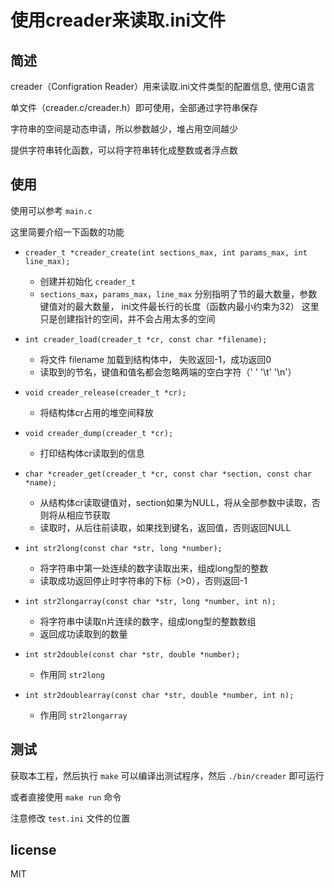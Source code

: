 # 使用creader来读取.ini文件

## 简述

creader（Configration Reader）用来读取.ini文件类型的配置信息, 使用C语言

单文件（creader.c/creader.h）即可使用，全部通过字符串保存

字符串的空间是动态申请，所以参数越少，堆占用空间越少

提供字符串转化函数，可以将字符串转化成整数或者浮点数

## 使用

使用可以参考 `main.c`

这里简要介绍一下函数的功能

- `creader_t *creader_create(int sections_max, int params_max, int line_max);`
    - 创建并初始化 `creader_t`
    - `sections_max`，`params_max`，`line_max` 分别指明了节的最大数量，参数键值对的最大数量， ini文件最长行的长度（函数内最小约束为32）
    这里只是创建指针的空间，并不会占用太多的空间

- `int creader_load(creader_t *cr, const char *filename);`
    - 将文件 filename 加载到结构体中， 失败返回-1，成功返回0
    - 读取到的节名，键值和值名都会忽略两端的空白字符（' ' '\t' '\n'）
- `void creader_release(creader_t *cr);`
    - 将结构体cr占用的堆空间释放
- `void creader_dump(creader_t *cr);`
    - 打印结构体cr读取到的信息
- `char *creader_get(creader_t *cr, const char *section, const char *name);`
    - 从结构体cr读取键值对，section如果为NULL，将从全部参数中读取，否则将从相应节获取
    - 读取时，从后往前读取，如果找到键名，返回值，否则返回NULL
- `int str2long(const char *str, long *number);`
    - 将字符串中第一处连续的数字读取出来，组成long型的整数
    - 读取成功返回停止时字符串的下标（>0），否则返回-1
- `int str2longarray(const char *str, long *number, int n);`
    - 将字符串中读取n片连续的数字，组成long型的整数数组
    - 返回成功读取到的数量
- `int str2double(const char *str, double *number);`
    - 作用同 `str2long`
- `int str2doublearray(const char *str, double *number, int n);`
    - 作用同 `str2longarray`

## 测试

获取本工程，然后执行 `make` 可以编译出测试程序，然后 `./bin/creader` 即可运行

或者直接使用 `make run` 命令

注意修改 `test.ini` 文件的位置

## license

MIT
